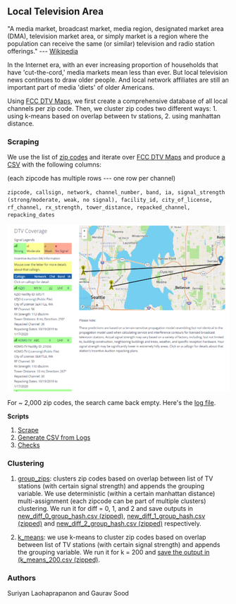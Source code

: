 ## Local Television Area

"A media market, broadcast market, media region, designated market area (DMA), television market area, or simply market is a region where the population can receive the same (or similar) television and radio station offerings." --- [Wikipedia](https://en.wikipedia.org/wiki/Media_market)

In the Internet era, with an ever increasing proportion of households that have 'cut-the-cord,' media markets mean less than ever. But local television news continues to draw older people. And local network affiliates are still an important part of media 'diets' of older Americans. 

Using [FCC DTV Maps](https://www.fcc.gov/media/engineering/dtvmaps), we first create a comprehensive database of all local channels per zip code. Then, we cluster zip codes two different ways: 1. using k-means based on overlap between tv stations, 2. using manhattan distance.

### Scraping

We use the list of [zip codes](data/us_zipcodes.csv) and iterate over [FCC DTV Maps](https://www.fcc.gov/media/engineering/dtvmaps) and produce [a CSV](output/stations.csv) with the following columns:

(each zipcode has multiple rows --- one row per channel)

`zipcode, callsign, network, channel_number, band, ia, signal_strength (strong/moderate, weak, no signal), facility_id, city_of_license, rf_channel, rx_strength, tower_distance, repacked_channel, repacking_dates`

![example](example.png)

For ~ 2,000 zip codes, the search came back empty. Here's the [log file](output/log.zip).

**Scripts**

1. [Scrape](scripts/01_get_data.py)
2. [Generate CSV from Logs](scripts/02_generate_csv_from_logs.py)
3. [Checks](scripts/03_generate_metatdata.py)

### Clustering

1. [group_zips](scripts/04_manhattan_distance.ipynb): clusters zip codes based on overlap between list of TV stations (with certain signal strength) and appends the grouping variable. We use deterministic (within a certain manhattan distance) multi-assignment (each zipcode can be part of multiple clusters) clustering. We run it for diff = 0, 1, and 2 and save outputs in [new_diff_0_group_hash.csv (zipped)](output/new_diff_0_group_hash.zip), [new_diff_1_group_hash.csv (zipped)](output/new_diff_1_group_hash.zip) and [new_diff_2_group_hash.csv (zipped)](output/new_diff_2_group_hash.zip.zip) respectively.

2. [k_means](scripts/05_k_means.ipynb): we use k-means to cluster zip codes based on overlap between list of TV stations (with certain signal strength) and appends the grouping variable. We run it for k = 200 and [save the output in (k_means_200.csv (zipped)](output/k_means_200.zip).

### Authors

Suriyan Laohaprapanon and Gaurav Sood
